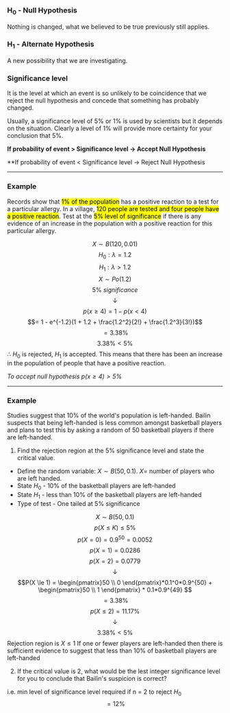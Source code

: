 ### H$_0$ - Null Hypothesis
Nothing is changed, what we believed to be true previously still applies.

### H$_1$ - Alternate Hypothesis
A new possibility that we are investigating.

### Significance level
It is the level at which an event is so unlikely to be coincidence that we reject the null hypothesis and concede that something has probably changed.

Usually, a significance level of 5% or 1% is used by scientists but it depends on the situation. Clearly a level of 1% will provide more certainty for your conclusion that 5%.

**If probability of event > Significance level $\rightarrow$ Accept Null Hypothesis**

**If probability of event < Significance level $\rightarrow$ Reject Null Hypothesis
_____

### Example
Records show that <mark class="hltr-orange">1% of the population</mark> has a positive reaction to a test for a particular allergy. In a village, <mark class="hltr-orange">120 people are tested and four people have a positive reaction</mark>. Test at the <mark class="hltr-orange">5% level of significance</mark> if there is any evidence of an increase in the population with a positive reaction for this particular allergy.

$$ X \sim B(120, 0.01)$$
$$H_0: \lambda = 1.2$$
$$H_1: \lambda > 1.2$$
$$X\sim Po(1.2)$$
$$5\% \ significance$$
$$\downarrow$$
$$p(x \ge 4) = 1 - p(x < 4)$$
$$= 1 - e^{-1.2}(1 + 1.2 + \frac{1.2^2}{2!} + \frac{1.2^3}{3!})$$
$$= 3.38\%$$
$$3.38\% < 5\%$$
$\therefore \ H_0$ is rejected, $H_1$ is accepted. This means that there has been an increase in the population of people that have a positive reaction.

_To accept null hypothesis $p(x \ge 4) > 5\%$_

_________

### Example
Studies suggest that 10% of the world's population is left-handed. Bailin suspects that being left-handed is less common amongst basketball players and plans to test this by asking a random of 50 basketball players if there are left-handed.

1) Find the rejection region at the 5% significance level and state the critical value.

- Define the random variable: $X \sim B(50, 0.1)$. $X =$ number of players who are left handed.
- State $H_0$ - 10% of the basketball players are left-handed
- State $H_1$ - less than 10% of the basketball players are left-handed
- Type of test - One tailed at 5% significance

$$X \sim B(50, 0.1)$$
$$p(X\le K) \le 5\%$$
$$p(X = 0) = 0.9^{50} = 0.0052$$
$$p(X = 1) = 0.0286$$
$$p(X = 2) = 0.0779$$
$$\downarrow$$
$$P(X \le 1) = \begin{pmatrix}50 \\ 0 \end{pmatrix}*0.1^0*0.9^{50} + \begin{pmatrix}50 \\ 1 \end{pmatrix} * 0.1*0.9^{49} $$
$$ = 3.38\%$$
$$p(X \le 2) = 11.17\%$$
$$\downarrow$$
$$3.38\% < 5\%$$
Rejection region is $X \le 1$ 
If one or fewer players are left-handed then there is sufficient evidence to suggest that less than 10% of basketball players are left-handed


2) If the critical value is 2, what would be the lest integer significance level for you to conclude that Bailin's suspicion is correct?

i.e. min level of significance level required if n = 2 to reject $H_0$ 
$$ = 12\%$$
